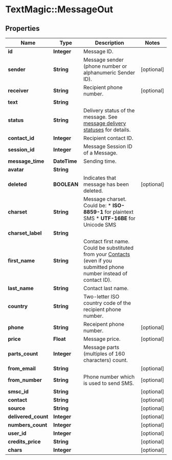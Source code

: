 # TextMagic::MessageOut

## Properties
Name | Type | Description | Notes
------------ | ------------- | ------------- | -------------
**id** | **Integer** | Message ID. | 
**sender** | **String** | Message sender (phone number or alphanumeric Sender ID). | [optional] 
**receiver** | **String** | Recipient phone number. | [optional] 
**text** | **String** |  | 
**status** | **String** | Delivery status of the message. See [message delivery statuses](http://docs.textmagictesting.com/#section/Delivery-status-codes) for details.  | 
**contact_id** | **Integer** | Recipient contact ID. | 
**session_id** | **Integer** | Message Session ID of a Message. | 
**message_time** | **DateTime** | Sending time. | 
**avatar** | **String** |  | 
**deleted** | **BOOLEAN** | Indicates that message has been deleted. | [optional] 
**charset** | **String** | Message charset. Could be: *   **ISO-8859-1** for plaintext SMS *   **UTF-16BE** for Unicode SMS  | 
**charset_label** | **String** |  | 
**first_name** | **String** | Contact first name. Could be substituted from your [Contacts](http://docs.textmagictesting.com/#tag/Contacts) (even if you submitted phone number instead of contact ID).  | 
**last_name** | **String** | Contact last name. | 
**country** | **String** | Two-letter ISO country code of the recipient phone number.  | 
**phone** | **String** | Receipent phone number. | [optional] 
**price** | **Float** | Message price. | [optional] 
**parts_count** | **Integer** | Message parts (multiples of 160 characters) count. | 
**from_email** | **String** |  | [optional] 
**from_number** | **String** | Phone number which is used to send SMS. | [optional] 
**smsc_id** | **String** |  | [optional] 
**contact** | **String** |  | [optional] 
**source** | **String** |  | [optional] 
**delivered_count** | **Integer** |  | [optional] 
**numbers_count** | **Integer** |  | [optional] 
**user_id** | **Integer** |  | [optional] 
**credits_price** | **String** |  | [optional] 
**chars** | **Integer** |  | [optional] 


